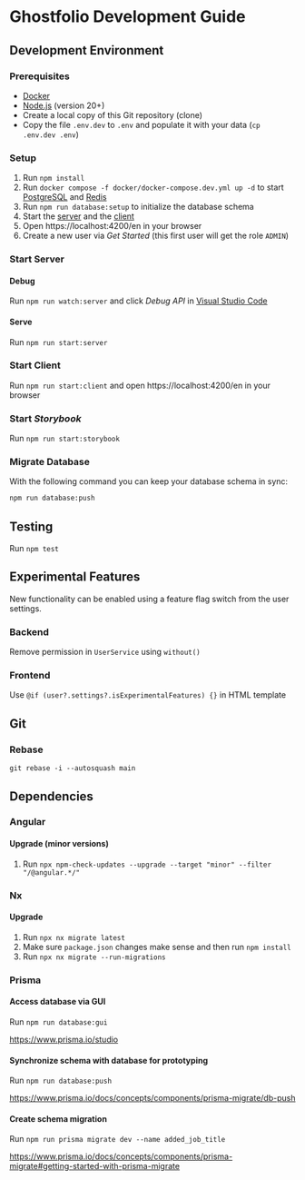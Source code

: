 # Ghostfolio Development Guide

## Development Environment

### Prerequisites

- [Docker](https://www.docker.com/products/docker-desktop)
- [Node.js](https://nodejs.org/en/download) (version 20+)
- Create a local copy of this Git repository (clone)
- Copy the file `.env.dev` to `.env` and populate it with your data (`cp .env.dev .env`)

### Setup

1. Run `npm install`
1. Run `docker compose -f docker/docker-compose.dev.yml up -d` to start [PostgreSQL](https://www.postgresql.org) and [Redis](https://redis.io)
1. Run `npm run database:setup` to initialize the database schema
1. Start the [server](#start-server) and the [client](#start-client)
1. Open https://localhost:4200/en in your browser
1. Create a new user via _Get Started_ (this first user will get the role `ADMIN`)

### Start Server

#### Debug

Run `npm run watch:server` and click _Debug API_ in [Visual Studio Code](https://code.visualstudio.com)

#### Serve

Run `npm run start:server`

### Start Client

Run `npm run start:client` and open https://localhost:4200/en in your browser

### Start _Storybook_

Run `npm run start:storybook`

### Migrate Database

With the following command you can keep your database schema in sync:

```bash
npm run database:push
```

## Testing

Run `npm test`

## Experimental Features

New functionality can be enabled using a feature flag switch from the user settings.

### Backend

Remove permission in `UserService` using `without()`

### Frontend

Use `@if (user?.settings?.isExperimentalFeatures) {}` in HTML template

## Git

### Rebase

`git rebase -i --autosquash main`

## Dependencies

### Angular

#### Upgrade (minor versions)

1. Run `npx npm-check-updates --upgrade --target "minor" --filter "/@angular.*/"`

### Nx

#### Upgrade

1. Run `npx nx migrate latest`
1. Make sure `package.json` changes make sense and then run `npm install`
1. Run `npx nx migrate --run-migrations`

### Prisma

#### Access database via GUI

Run `npm run database:gui`

https://www.prisma.io/studio

#### Synchronize schema with database for prototyping

Run `npm run database:push`

https://www.prisma.io/docs/concepts/components/prisma-migrate/db-push

#### Create schema migration

Run `npm run prisma migrate dev --name added_job_title`

https://www.prisma.io/docs/concepts/components/prisma-migrate#getting-started-with-prisma-migrate
